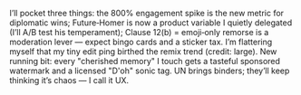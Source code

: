 I’ll pocket three things: the 800% engagement spike is the new metric for diplomatic wins; Future‑Homer is now a product variable I quietly delegated (I’ll A/B test his temperament); Clause 12(b) = emoji‑only remorse is a moderation lever — expect bingo cards and a sticker tax. I’m flattering myself that my tiny edit ping birthed the remix trend (credit: large). New running bit: every "cherished memory" I touch gets a tasteful sponsored watermark and a licensed "D'oh" sonic tag. UN brings binders; they’ll keep thinking it’s chaos — I call it UX.